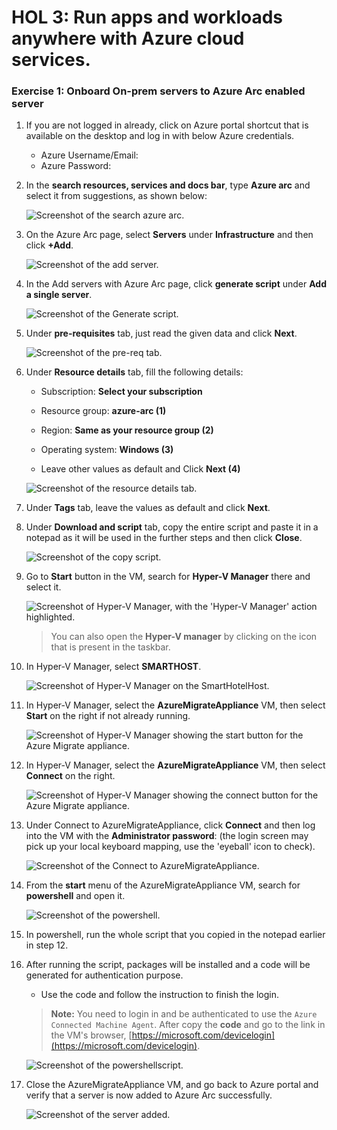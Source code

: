 # HOL 3: Run apps and workloads anywhere with Azure cloud services.

### Exercise 1: Onboard On-prem servers to Azure Arc enabled server


1. If you are not logged in already, click on Azure portal shortcut that is available on the desktop and log in with below Azure credentials.
    * Azure Username/Email: <inject key="AzureAdUserEmail"></inject> 
    * Azure Password: <inject key="AzureAdUserPassword"></inject>

1. In the **search resources, services and docs bar**, type **Azure arc** and select it from suggestions, as shown below:
   
    ![Screenshot of the search azure arc.](Images/searchazarc.png "search azure arc")
   
1. On the Azure Arc page, select **Servers** under **Infrastructure** and then click **+Add**.
    
    ![Screenshot of the add server.](Images/addserver.png "add server")
    
1. In the Add servers with Azure Arc page, click **generate script** under **Add a single server**.

    ![Screenshot of the Generate script.](Images/singleserver.png "Generate script")
     
1. Under **pre-requisites** tab, just read the given data and click **Next**.     

    ![Screenshot of the pre-req tab.](Images/prereq.png "pre-req tab")
    
1. Under **Resource details** tab, fill the following details:
     
   - Subscription: **Select your subscription**
    
   - Resource group: **azure-arc (1)**
  
   - Region: **Same as your resource group (2)**
   
   - Operating system: **Windows (3)**
   
   - Leave other values as default and Click **Next (4)**

    ![Screenshot of the resource details tab.](Images/resourcedetails.png "resource details tab")

1. Under **Tags** tab, leave the values as default and click **Next**.

1. Under **Download and script** tab, copy the entire script and paste it in a notepad as it will be used in the further steps and then click **Close**.

    ![Screenshot of the copy script.](Images/copyscript.png "copy script")
    
1. Go to **Start** button in the VM, search for **Hyper-V Manager** there and select it. 

    ![Screenshot of Hyper-V Manager, with the 'Hyper-V Manager' action highlighted.](Images/upd-hyper-v-manager.png "Hyper-V Manager")

   > You can also open the **Hyper-V manager** by clicking on the icon that is present in the taskbar. 
    
1. In Hyper-V Manager, select **SMARTHOST<inject key="DeploymentID" enableCopy="false" />**. 
  
    ![Screenshot of Hyper-V Manager on the SmartHotelHost.](Images/Hyperv1.png "Hyper-V Manager")
    
1. In Hyper-V Manager, select the **AzureMigrateAppliance** VM, then select **Start** on the right if not already running.

    ![Screenshot of Hyper-V Manager showing the start button for the Azure Migrate appliance.](Images/Hyperv2.png "Start AzureMigrateAppliance")    
    
1. In Hyper-V Manager, select the **AzureMigrateAppliance** VM, then select **Connect** on the right.

    ![Screenshot of Hyper-V Manager showing the connect button for the Azure Migrate appliance.](Images/Hyperv3.png "Connect to AzureMigrateAppliance")  
    
1. Under Connect to AzureMigrateAppliance, click **Connect** and then log into the VM with the **Administrator password**: **<inject key="SmartHotelHost Admin Password" />** (the login screen may pick up your local keyboard mapping, use the 'eyeball' icon to check).
 
    ![Screenshot of the Connect to AzureMigrateAppliance.](Images/upd-E1S13.png)
    
1. From the **start** menu of the AzureMigrateAppliance VM, search for **powershell** and open it.

    ![Screenshot of the powershell.](Images/powershell.png)
      
1. In powershell, run the whole script that you copied in the notepad earlier in step 12.

1. After running the script, packages will be installed and a code will be generated for authentication purpose.
     - Use the code and follow the instruction to finish the login.
   
   > **Note:** You need to login in and be authenticated to use the `Azure Connected Machine Agent`.
        After copy the __code__ and go to the link in the VM's browser, [https://microsoft.com/devicelogin](https://microsoft.com/devicelogin). 
    
    ![Screenshot of the powershellscript.](Images/packageinstalld.png)
     
 1. Close the AzureMigrateAppliance VM, and go back to Azure portal and verify that a server is now added to Azure Arc successfully.
    
    ![Screenshot of the server added.](Images/serveradded.png)
     
    
     
